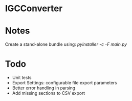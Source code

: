 # IGCConverter

# Notes

Create a stand-alone bundle using: *pyinstaller -c -F main.py*

# Todo

- Unit tests
- Export Settings: configurable file export parameters
- Better error handling in parsing
- Add missing sections to CSV export
